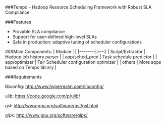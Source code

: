 ###Tempo - Hadoop Resource Scheduling Framework with Robust SLA Compliance

###Features
* Provable SLA compliance
* Support for user-defined high-level SLAs
* Safe in production: adaptive tuning of scheduler configurations

###Main Components:
| Module | |
|--------|:---:|
| Script/Extractor | Hadoop job history parser |
| app/sched_pred | Task schedule predictor |
| app/optimizer | Fair Scheduler configuration optimizer |
| others | More apps based on Tempo library |

###Requirements

libconfig: http://www.hyperrealm.com/libconfig/

ulib: https://code.google.com/p/ulib/

gsl: http://www.gnu.org/software/gsl/gsl.html

glpk: http://www.gnu.org/software/glpk/
